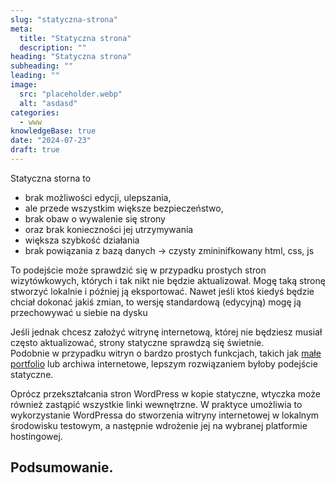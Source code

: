 ```yaml
---
slug: "statyczna-strona"
meta:
  title: "Statyczna strona"
  description: ""
heading: "Statyczna strona"
subheading: ""
leading: ""
image:
  src: "placeholder.webp"
  alt: "asdasd"
categories:
  - www
knowledgeBase: true
date: "2024-07-23"
draft: true
---
```


Statyczna storna to

- brak możliwości edycji, ulepszania,
- ale przede wszystkim większe bezpieczeństwo,
- brak obaw o wywalenie się strony
- oraz brak konieczności jej utrzymywania
- większa szybkość działania
- brak powiązania z bazą danych → czysty zmininifkowany html, css, js

To podejście może sprawdzić się w przypadku prostych stron wizytówkowych, których i tak nikt nie będzie aktualizował. Mogę taką stronę stworzyć lokalnie i później ją eksportować. Nawet jeśli ktoś kiedyś będzie chciał dokonać jakiś zmian, to wersję standardową (edycyjną) mogę ją przechowywać u siebie na dysku

Jeśli jednak chcesz założyć witrynę internetową, której nie będziesz
musiał często aktualizować, strony statyczne sprawdzą się świetnie.  
Podobnie w przypadku witryn o bardzo prostych funkcjach, takich jak [małe portfolio](https://www.elegantthemes.com/blog/resources/16-best-grid-style-wordpress-themes-for-beautiful-masonry-blogs-or-portfolios) lub archiwa internetowe, lepszym rozwiązaniem byłoby podejście statyczne.

Oprócz przekształcania stron WordPress w kopie statyczne, wtyczka może również zastąpić wszystkie linki wewnętrzne. W praktyce umożliwia to wykorzystanie WordPressa do stworzenia witryny internetowej w lokalnym środowisku testowym, a następnie wdrożenie jej na wybranej platformie hostingowej.

## Podsumowanie.
